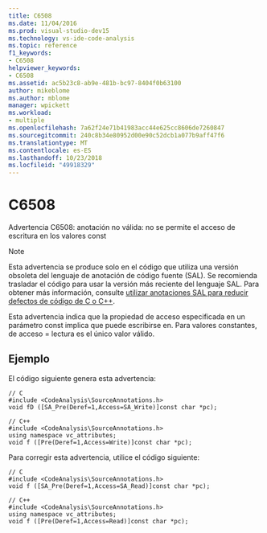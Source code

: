 ```yaml
---
title: C6508
ms.date: 11/04/2016
ms.prod: visual-studio-dev15
ms.technology: vs-ide-code-analysis
ms.topic: reference
f1_keywords:
- C6508
helpviewer_keywords:
- C6508
ms.assetid: ac5b23c8-ab9e-481b-bc97-8404f0b63100
author: mikeblome
ms.author: mblome
manager: wpickett
ms.workload:
- multiple
ms.openlocfilehash: 7a62f24e71b41983acc44e625cc8606de7260847
ms.sourcegitcommit: 240c8b34e80952d00e90c52dcb1a077b9aff47f6
ms.translationtype: MT
ms.contentlocale: es-ES
ms.lasthandoff: 10/23/2018
ms.locfileid: "49918329"
---
```

# <a name="c6508"></a>C6508
Advertencia C6508: anotación no válida: no se permite el acceso de escritura en los valores const

> [!NOTE]
>  Esta advertencia se produce solo en el código que utiliza una versión obsoleta del lenguaje de anotación de código fuente (SAL). Se recomienda trasladar el código para usar la versión más reciente del lenguaje SAL. Para obtener más información, consulte [utilizar anotaciones SAL para reducir defectos de código de C o C++](../code-quality/using-sal-annotations-to-reduce-c-cpp-code-defects.md).

 Esta advertencia indica que la propiedad de acceso especificada en un parámetro const implica que puede escribirse en. Para valores constantes, de acceso = lectura es el único valor válido.

## <a name="example"></a>Ejemplo
 El código siguiente genera esta advertencia:

```
// C
#include <CodeAnalysis\SourceAnnotations.h>
void fD ([SA_Pre(Deref=1,Access=SA_Write)]const char *pc);

// C++
#include <CodeAnalysis\SourceAnnotations.h>
using namespace vc_attributes;
void f ([Pre(Deref=1,Access=Write)]const char *pc);
```

 Para corregir esta advertencia, utilice el código siguiente:

```
// C
#include <CodeAnalysis\SourceAnnotations.h>
void f ([SA_Pre(Deref=1,Access=SA_Read)]const char *pc);

// C++
#include <CodeAnalysis\SourceAnnotations.h>
using namespace vc_attributes;
void f ([Pre(Deref=1,Access=Read)]const char *pc);
```

